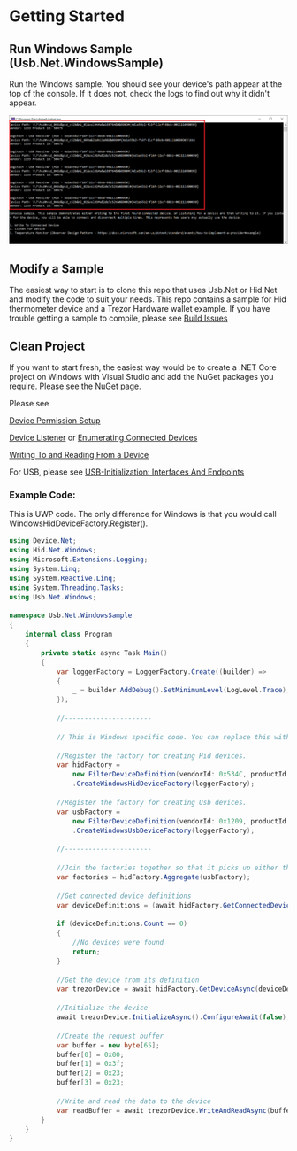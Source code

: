 # Getting Started

## Run Windows Sample (Usb.Net.WindowsSample)

Run the Windows sample. You should see your device's path appear at the top of the console. If it does not, check the logs to find out why it didn't appear.

![Image](../images/WindowsSample.png)

## Modify a Sample

The easiest way to start is to clone this repo that uses Usb.Net or Hid.Net and modify the code to suit your needs. This repo contains a sample for Hid thermometer device and a Trezor Hardware wallet example.  If you have trouble getting a sample to compile, please see [Build Issues](BuildIssues.md)

## Clean Project

If you want to start fresh, the easiest way would be to create a .NET Core project on Windows with Visual Studio and add the NuGet packages you require. Please see the [NuGet page](NuGet.md).

Please see 

[Device Permission Setup](DevicePermissionSetup.md)

[Device Listener](DeviceListener.md) or [Enumerating Connected Devices](EnumeratingConnectedDevices.md) 

[Writing To and Reading From a Device](WritingToandReadingFromaDevice.md)

For USB, please see [USB-Initialization: Interfaces And Endpoints](USBInitialization.md)

### Example Code:

This is UWP code. The only difference for Windows is that you would call WindowsHidDeviceFactory.Register().

```cs
using Device.Net;
using Hid.Net.Windows;
using Microsoft.Extensions.Logging;
using System.Linq;
using System.Reactive.Linq;
using System.Threading.Tasks;
using Usb.Net.Windows;

namespace Usb.Net.WindowsSample
{
    internal class Program
    {
        private static async Task Main()
        {
            var loggerFactory = LoggerFactory.Create((builder) =>
            {
                _ = builder.AddDebug().SetMinimumLevel(LogLevel.Trace);
            });

            //----------------------

            // This is Windows specific code. You can replace this with your platform of choice or put this part in the composition root of your app

            //Register the factory for creating Hid devices. 
            var hidFactory =
                new FilterDeviceDefinition(vendorId: 0x534C, productId: 0x0001, label: "Trezor One Firmware 1.6.x", usagePage: 65280)
                .CreateWindowsHidDeviceFactory(loggerFactory);

            //Register the factory for creating Usb devices.
            var usbFactory =
                new FilterDeviceDefinition(vendorId: 0x1209, productId: 0x53C1, label: "Trezor One Firmware 1.7.x")
                .CreateWindowsUsbDeviceFactory(loggerFactory);

            //----------------------

            //Join the factories together so that it picks up either the Hid or USB device
            var factories = hidFactory.Aggregate(usbFactory);

            //Get connected device definitions
            var deviceDefinitions = (await hidFactory.GetConnectedDeviceDefinitionsAsync().ConfigureAwait(false)).ToList();

            if (deviceDefinitions.Count == 0)
            {
                //No devices were found
                return;
            }

            //Get the device from its definition
            var trezorDevice = await hidFactory.GetDeviceAsync(deviceDefinitions.First()).ConfigureAwait(false);

            //Initialize the device
            await trezorDevice.InitializeAsync().ConfigureAwait(false);

            //Create the request buffer
            var buffer = new byte[65];
            buffer[0] = 0x00;
            buffer[1] = 0x3f;
            buffer[2] = 0x23;
            buffer[3] = 0x23;

            //Write and read the data to the device
            var readBuffer = await trezorDevice.WriteAndReadAsync(buffer).ConfigureAwait(false);
        }
    }
}

```